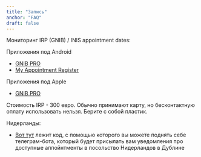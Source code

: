 ```yaml
---
title: "Запись"
anchor: "FAQ"
draft: false
---
```


Мониторинг IRP (GNIB) / INIS appointment dates:

Приложения под Android

* [GNIB PRO](https://play.google.com/store/apps/details?id=com.stormra.gnib)
* [My Appointment Register](https://play.google.com/store/apps/details?id=ie.my353.myapplication)

Приложения под Apple

* [GNIB PRO](https://apps.apple.com/ie/app/gnib-pro/id1492466924)

Стоимость IRP - 300 евро. Обычно принимают карту, но бесконтактную оплату использовать нельзя. Берите с собой пластик.

Нидерланды:

* [Вот тут](https://github.com/alex-ac/netherappbot) лежит код, с помощью которого вы можете поднять себе телеграм-бота, который будет присылать вам уведомления про доступные аппойнтменты в посольство Нидерландов в Дублине
